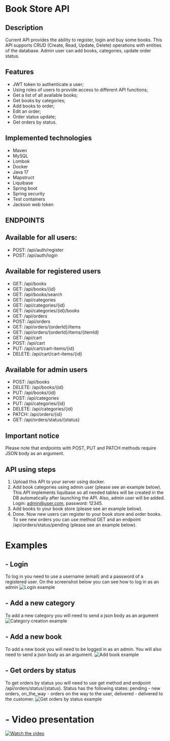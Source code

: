# Book Store API
## Description
Current API provides the ability to register, login and buy some books. This API supports CRUD (Create, Read, Update, Delete) operations with entities of the database. Admin user can add books, categories, update order status.
## Features
- JWT token to authenticate a user;
- Using roles of users to provide access to different API functions;
- Get a list of all available books;
- Get books by categories;
- Add books to order;
- Edit an order;
- Order status update;
- Get orders by status.
## Implemented technologies
- Maven
- MySQL
- Lombok
- Docker
- Java 17
- Mapstruct
- Liquibase
- Spring boot
- Spring security
- Test containers
- Jackson web token
## ENDPOINTS
## Available for all users:
- POST: /api/auth/register 
- POST: /api/auth/login
## Available for registered users
- GET: /api/books
- GET: /api/books/{id}
- GET: /api/books/search
- GET: /api/categories 
- GET: /api/categories/{id} 
- GET: /api/categories/{id}/books 
- GET: /api/orders 
- POST: /api/orders
- GET: /api/orders/{orderId}/items
- GET: /api/orders/{orderId}/items/{itemId}
- GET: /api/cart 
- POST: /api/cart 
- PUT: /api/cart/cart-items/{id} 
- DELETE: /api/cart/cart-items/{id}
## Available for admin users
- POST: /api/books
- DELETE: /api/books/{id}
- PUT: /api/books/{id}
- POST: /api/categories
- PUT: /api/categories/{id}
- DELETE: /api/categories/{id}
- PATCH: /api/orders/{id}
- GET: /api/orders/status/{status}
## Important notice
Please note that endpoints with POST, PUT and PATCH methods require JSON body as an argument.
## API using steps
1. Upload this API to your server using docker.
2. Add book categories using admin user (please see an example below). This API implements liquibase so all needed tables will be created in the DB automatically after launching the API. Also, admin user will be added. Login: admin@user.com, password: 12345.
3. Add books to your book store (please see an example below).
4. Done. Now new users can register to your book store and order books. To see new orders you can use method GET and an endpoint /api/orders/status/pending (please see an example below). 
# Examples
## - Login
To log in you need to use a username (email) and a password of a registered user. On the screenshot below you can see how to log in as an admin
![Login example](https://drive.google.com/uc?export=view&id=1x81HiSEgzy0a47FeAv_MKUtAeiXaEjGU)
## - Add a new category
To add a new category you will need to send a json body as an argument
![Category creation example](https://drive.google.com/uc?export=view&id=1NrtbK3J_uJm1zRFTtRjn2MGdYJ2h6ROg)
## - Add a new book
To add a new book you will need to be logged in as an admin. You will also need to send a json body as an argument.
![Add book example](https://drive.google.com/uc?export=view&id=1_VwzwKV4bhBVkuRt8VqTwp9OFhQgh_aR)
## - Get orders by status
To get orders by status you will need to use get method and endpoint /api/orders/status/{status}. Status has the following states: pending - new orders, on_the_way - orders on the way to the user, delivered - delivered to the customer.
![Get orders by status example](https://drive.google.com/uc?export=view&id=1S7-jY_IhoAjqHNG0Hyu-i1Kr881ZXgLB)
# - Video presentation
[![Watch the video](https://img.youtube.com/vi/GrlVlm8mnhs/hqdefault.jpg)](https://www.youtube.com/watch?v=GrlVlm8mnhs)
